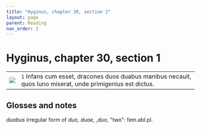 ```yaml
---
title: "Hyginus, chapter 30, section 1"
layout: page
parent: Reading
nav_order: 2
---
```


# Hyginus, chapter 30, section 1


| | |
| --- | --- |
| ![](https://thumbs-prod.si-cdn.com/AN62OzaFcFW-NlZmr9G9ullHMWU=/fit-in/1072x0/https://public-media.si-cdn.com/filer/3f/be/3fbe1e9d-24bb-4c4a-b186-c250ae31aee7/ercole_fanciullo_che_strozza_i_serpenti_150-200_ca_coll_albani.jpg) | `1` Infans cum esset, dracones duos duabus manibus necauit, quos Iuno miserat, unde primigenius est dictus.|





## Glosses and notes

*duabus* irregular form of *duo, duae, ,duo*, "two": fem.abl.pl.